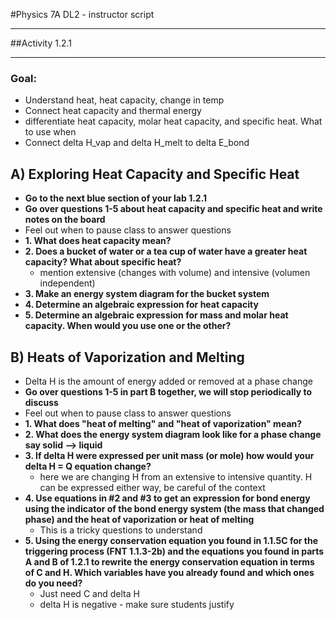 #Physics 7A DL2 - instructor script

-----------------------

##Activity 1.2.1

-----------------------

### Goal:

* Understand heat, heat capacity, change in temp
* Connect heat capacity and thermal energy
* differentiate heat capacity, molar heat capacity, and specific heat. What to use when
* Connect delta H_vap and delta H_melt to delta E_bond


## A) Exploring Heat Capacity and Specific Heat

* **Go to the next blue section of your lab 1.2.1**
* **Go over questions 1-5 about heat capacity and specific heat and write notes on the board**
* Feel out when to pause class to answer questions
* **1. What does heat capacity mean?**
* **2. Does a bucket of water or a tea cup of water have a greater heat capacity? What about specific heat?**
    * mention extensive (changes with volume) and intensive (volumen independent)
* **3. Make an energy system diagram for the bucket system**
* **4. Determine an algebraic expression for heat capacity**
* **5. Determine an algebraic expression for mass and molar heat capacity. When would you use one or the other?**

## B) Heats of Vaporization and Melting

* Delta H is the amount of energy added or removed at a phase change
* **Go over questions 1-5 in part B together, we will stop periodically to discuss**
* Feel out when to pause class to answer questions
* **1. What does "heat of melting" and "heat of vaporization" mean?**
* **2. What does the energy system diagram look like for  a phase change say solid --> liquid**
* **3. If delta H were expressed per unit mass (or mole) how would your delta H = Q equation change?**
    * here we are changing H from an extensive to intensive quantity. H can be expressed either way, be careful
	of the context
* **4. Use equations in #2 and #3 to get an expression for bond energy using the indicator
		of the bond energy system (the mass that changed phase) and the heat of vaporization or
		heat of melting**
    * This is a tricky questions to understand
* **5. Using the energy conservation equation you found in 1.1.5C for the triggering process (FNT 1.1.3-2b)
       and the equations you found in parts A and B of 1.2.1 to rewrite the energy conservation equation in terms
       of C and H. Which variables have you already found and which ones do you need?**
    * Just need C and delta H
    * delta H is negative - make sure students justify
